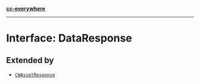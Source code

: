 [**cc-everywhere**](../../../../../index.md)

***

# Interface: DataResponse

## Extended by

- [`CWAssetResponse`](../../community-wall-types/interfaces/cw-asset-response.md)
